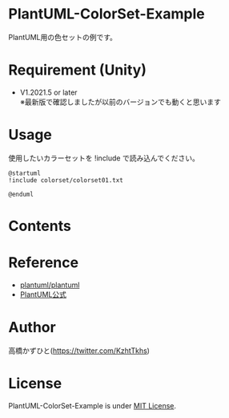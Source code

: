 # PlantUML-ColorSet-Example
PlantUML用の色セットの例です。<br>
<!--<a href="https://github.com/Kazuhito00/PlantUML-ColorSet-Example/blob/main/images/colorset12/sample-1.png?raw=true" width="200px">-->

# Requirement (Unity)
* V1.2021.5 or later <br>※最新版で確認しましたが以前のバージョンでも動くと思います

# Usage
使用したいカラーセットを !include で読み込んでください。<br>
```
@startuml
!include colorset/colorset01.txt

@enduml
```

# Contents

# Reference
* [plantuml/plantuml](https://github.com/plantuml/plantuml)
* [PlantUML公式](https://plantuml.com/ja/)

# Author
高橋かずひと(https://twitter.com/KzhtTkhs)

# License 
PlantUML-ColorSet-Example is under [MIT License](LICENSE).
